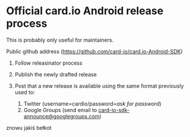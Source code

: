 # Official card.io Android release process

This is probably only useful for maintainers.

Public github address (https://github.com/card-io/card.io-Android-SDK)

1. Follow releasinator process

1. Publish the newly drafted release

1. Post that a new release is available using the same format previously used to:
    1. Twitter (username=cardio/password=_ask for password_)
    2. Google Groups (send email to card-io-sdk-announce@googlegroups.com)


znowu jakiś bełkot
